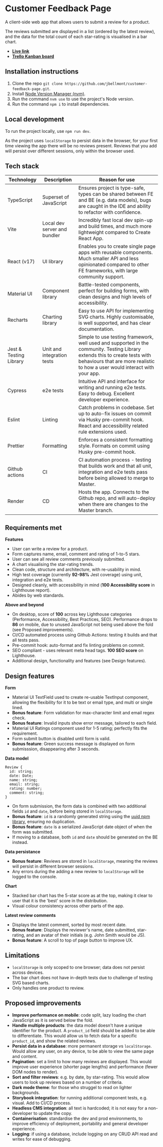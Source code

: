 # Customer Feedback Page

A client-side web app that allows users to submit a review for a product.

The reviews submitted are displayed in a list (ordered by the latest review), and the data for the total count of each star-rating is visualised in a bar chart.

- **[Live link](https://customer-feedback-page.onrender.com/)**
- **[Trello Kanban board](https://trello.com/b/h24gm7oB/customer-feedback-page)**

## Installation instructions
1. Clone the repo `git clone https://github.com/jbellmont/customer-feedback-page.git`.
2. Install [Node Version Manager (nvm)](https://github.com/nvm-sh/nvm/blob/master/README.md).
3. Run the command `nvm use` to use the project's Node version.
4. Run the command `npm i` to install dependencies.

## Local development
To run the project locally, use `npm run dev`.

As the project uses `localStorage` to persist data in the browser, for your first time viewing the app there will be no reviews present. Reviews that you add will persist over different sessions, only within the browser used.

## Tech stack
| Technology      | Description | Reason for use |
| ----------- | ----------- | ----------- |
| TypeScript      | Superset of JavaScript       | Ensures project is type-safe, types can be shared between FE and BE (e.g. data models), bugs are caught in the IDE and ability to refactor with confidence. |
| Vite      | Local dev server and bundler       | Incredibly fast local dev spin-up and build times, and much more lightweight compared to Create React App.            |
| React (v17)   | UI library        | Enables you to create single page apps with reusable components. Much smaller API and less opinionated compared to other FE frameworks, with large community support. |
| Material UI   | Component library        | Battle-tested components, perfect for building forms, with clean designs and high levels of accessibility.            |
| Recharts   | Charting library        | Easy to use API for implementing SVG charts. Highly customisable, is well supported, and has clear documentation.          |
| Jest & Testing Library   | Unit and integration tests | Simple to use testing framework, well used and supported in the community. Testing Library extends this to create tests with behaviours that are more realistic to how a user would interact with your app.          |
| Cypress   | e2e tests        | Intuitive API and interface for writing and running e2e tests. Easy to debug. Excellent developer experience.          |
| Eslint   | Linting        | Catch problems in codebase. Set up to auto-fix issues on commit via Husky pre-commit hook. React and accessibility related rule extensions used. |
| Prettier   | Formatting        | Enforces a consistent formatting style. Formats on commit using Husky pre-commit hook.          |
| Github actions   | CI        | CI automation process - testing that builds work and that all unit, integration and e2e tests pass before being allowed to merge to Master.          |
| Render   | CD        | Hosts the app. Connects to the Github repo, and will auto-deploy when there are changes to the Master branch. |

## Requirements met
**Features**
- User can write a review for a product.
- Form captures name, email, comment and rating of 1-to-5 stars.
- User can see all review comments previously submitted.
- A chart visualising the star-rating trends.
- Clean code, structure and architecture, with re-usability in mind.
- High test coverage (currently **92-98%** Jest coverage) using unit, integration and e2e tests.
- Designed cleanly, with accessibility in mind (**100 Accessibility score** in Lighthouse report).
- Abides by web standards.

**Above and beyond**
- On desktop, score of **100** across key Lighthouse categories (Performance, Accessibility, Best Practices, SEO). Performance drops to **86** on mobile, due to unused JavaScript not being used above the fold (see Proposed improvements).
- CI/CD automated process using Github Actions: testing it builds and that all tests pass.
- Pre-commit hook: auto-format and fix linting problems on commit.
- SEO compliant - uses relevant meta head tags. **100 SEO score** on Lighthouse.
- Additional design, functionality and features (see Design features).

## Design features
**Form**
- Material UI TextField used to create re-usable TextInput component, allowing the flexibility for it to be text or email type, and multi or single lined.
- **Bonus feature**: Form validation for max-character limit and email regex check.
- **Bonus feature**: Invalid inputs show error message, tailored to each field.
- Material UI Ratings component used for 1-5 rating; perfectly fits the requirement.
- Form submit button is disabled until form is valid.
- **Bonus feature**: Green success message is displayed on form submisssion, disappearing after 3 seconds.

**Data model**
```
Review {
  id: string;
  date: Date;
  name: string;
  email: string;
  rating: number;
  comment: string;
}
```
- On form submission, the form data is combined with two additional fields `id` and `date`, before being stored in `localStorage`.
- **Bonus feature**: `id` is a randomly generated string using the [uuid npm library](https://www.npmjs.com/package/uuid), ensuring no duplication.
- **Bonus feature**: `date` is a serialized JavaScript date object of when the form was submitted.
- If moving to a database, both `id` and `date` should be generated on the BE instead.

**Data persistance**
- **Bonus feature**: Reviews are stored in `localStorage`, meaning the reviews will persist in different browser sessions.
- Any errors during the adding a new review to `localStorage` will be logged to the console.

**Chart**
- Stacked bar chart has the 5-star score as at the top, making it clear to user that it is the 'best' score in the distribution.
- Visual colour consistency across other parts of the app.

**Latest review comments**
- Displays the latest comment, sorted by most recent date.
- **Bonus feature**: Displays the reviewer's name, date submitted, star-rating, and an avatar of their initials (e.g. John Smith would be JS).
- **Bonus feature**: A scroll to top of page button to improve UX.

## Limitations
- `localStorage` is only scoped to one browser; data does not persist across devices.
- The bar chart does not have in-depth tests due to challenge of testing SVG based charts.
- Only handles one product to review.

## Proposed improvements
- **Improve performance on mobile**: code split, lazy loading the chart JavaScript as it is served below the fold.
- **Handle multiple products**: the data model doesn't have a unique identifier for the product. A `product_id` field should be added to be able to differentiate. This would allow us to fetch data for a specific `product_id`, and show the related reviews.
- **Persist data in a database**: more permanent storage vs `localStorage`. Would allow any user, on any device, to be able to view the same page and content.
- **Pagination**: set a limit to how many reviews are displayed. This would improve user experience (shorter page lengths) and performance (fewer DOM nodes to render).
- **Sort and filter reviews**: e.g. by date, by star-rating. This would allow users to look up reviews based on a number of criteria.
- **Dark mode theme**: for those who struggel to read on lighter backgrounds.
- **Storybook integration**: for running additional component tests, e.g. visual. Add to CI/CD process.
- **Headless CMS integration**: all text is hardcoded; it is not easy for a non-developer to update the copy.
- **Containerisation**: standardise the dev and prod environments, to improve efficiency of deployment, portability and general developer experience.
- **Logging**: if using a database, include logging on any CRUD API read and writes for ease of debugging.

